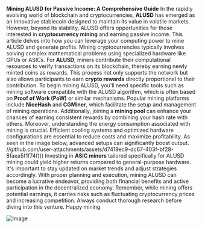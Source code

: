 **Mining ALUSD for Passive Income: A Comprehensive Guide**
In the rapidly evolving world of blockchain and cryptocurrencies, **ALUSD** has emerged as an innovative stablecoin designed to maintain its value in volatile markets. However, beyond its stability, ALUSD offers opportunities for those interested in **cryptocurrency mining** and earning passive income. This article delves into how you can leverage your computing power to mine ALUSD and generate profits.
Mining cryptocurrencies typically involves solving complex mathematical problems using specialized hardware like GPUs or ASICs. For **ALUSD**, miners contribute their computational resources to verify transactions on its blockchain, thereby earning newly minted coins as rewards. This process not only supports the network but also allows participants to earn **crypto rewards** directly proportional to their contribution.
To begin mining ALUSD, you'll need specific tools such as mining software compatible with the ALUSD algorithm, which is often based on **Proof of Work (PoW)** or similar mechanisms. Popular mining platforms include **NiceHash** and **CGMiner**, which facilitate the setup and management of mining operations. Additionally, joining a **mining pool** can enhance your chances of earning consistent rewards by combining your hash rate with others.
Moreover, understanding the energy consumption associated with mining is crucial. Efficient cooling systems and optimized hardware configurations are essential to reduce costs and maximize profitability. As seen in the image below, advanced setups can significantly boost output.
 //github.com/user-attachments/assets/d7419ec9-dc67-403f-bf28-8faea5f1f74f)))
Investing in **ASIC miners** tailored specifically for ALUSD mining could yield higher returns compared to general-purpose hardware. It's important to stay updated on market trends and adjust strategies accordingly. With proper planning and execution, mining ALUSD can become a lucrative endeavor, providing both financial benefits and active participation in the decentralized economy.
Remember, while mining offers potential earnings, it carries risks such as fluctuating cryptocurrency prices and increasing competition. Always conduct thorough research before diving into this venture. Happy mining


![Image](https://github.com/user-attachments/assets/d7419ec9-dc67-403f-bf28-8faea5f1f74f)